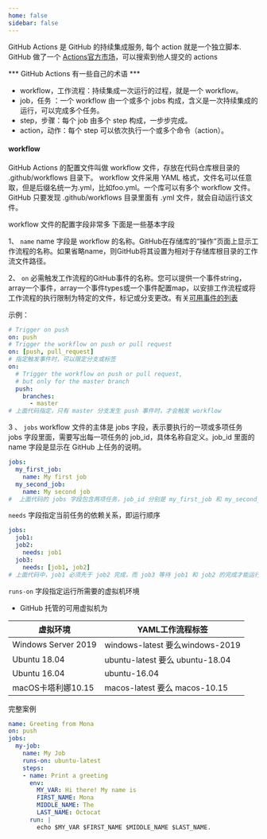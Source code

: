 ```yaml
---
home: false
sidebar: false
---
```


GitHub Actions 是 GitHub 的持续集成服务, 每个 action 就是一个独立脚本.
GitHub 做了一个 [Actions官方市场](https://github.com/marketplace?type=actions)，可以搜索到他人提交的 actions

*** GitHub Actions 有一些自己的术语 ***

- workflow，工作流程：持续集成一次运行的过程，就是一个 workflow。
- job，任务 ：一个 workflow 由一个或多个 jobs 构成，含义是一次持续集成的运行，可以完成多个任务。
- step，步骤：每个 job 由多个 step 构成，一步步完成。
- action，动作：每个 step 可以依次执行一个或多个命令（action）。

#### workflow
GitHub Actions 的配置文件叫做 workflow 文件，存放在代码仓库根目录的 .github/workflows 目录下。
workflow 文件采用 YAML 格式，文件名可以任意取，但是后缀名统一为.yml，比如foo.yml。一个库可以有多个 workflow 文件。
GitHub 只要发现 .github/workflows 目录里面有 .yml 文件，就会自动运行该文件。

workflow 文件的配置字段非常多 下面是一些基本字段

1、 `name`
name 字段是 workflow 的名称。GitHub在存储库的“操作”页面上显示工作流程的名称。如果省略name，则GitHub将其设置为相对于存储库根目录的工作流文件路径。

2、 `on`
必需触发工作流程的GitHub事件的名称。您可以提供一个事件string，array一个事件，array一个事件types或一个事件配置map，以安排工作流程或将工作流程的执行限制为特定的文件，标记或分支更改。有关[可用事件的列表](https://docs.github.com/en/actions/using-workflows/events-that-trigger-workflows)

示例：
``` yml
# Trigger on push
on: push
# Trigger the workflow on push or pull request
on: [push, pull_request]
# 指定触发事件时，可以限定分支或标签
on:
  # Trigger the workflow on push or pull request,
  # but only for the master branch
  push:
    branches:
      - master
# 上面代码指定，只有 master 分支发生 push 事件时，才会触发 workflow
```

3 、 `jobs`
workflow 文件的主体是 jobs 字段，表示要执行的一项或多项任务  
jobs 字段里面，需要写出每一项任务的 job_id，具体名称自定义。job_id 里面的 name 字段是显示在 GitHub 上任务的说明。
``` yml
jobs:
  my_first_job:
    name: My first job
  my_second_job:
    name: My second job
#  上面代码的 jobs 字段包含两项任务，job_id 分别是 my_first_job 和 my_second_job
```

`needs` 字段指定当前任务的依赖关系，即运行顺序
``` yml
jobs:
  job1:
  job2:
    needs: job1
  job3:
    needs: [job1, job2]
# 上面代码中，job1 必须先于 job2 完成，而 job3 等待 job1 和 job2 的完成才能运行。因此，这个 workflow 的运行顺序依次为：job1、job2、job3
```
`runs-on` 字段指定运行所需要的虚拟机环境

- GitHub 托管的可用虚拟机为

| 虚拟环境    | YAML工作流程标签   |
| ------ | ------ |
| Windows Server 2019 | windows-latest 要么windows-2019 |
| Ubuntu 18.04 | ubuntu-latest 要么 ubuntu-18.04 |
| Ubuntu 16.04 | ubuntu-16.04 |
| macOS卡塔利娜10.15 | macos-latest 要么 macos-10.15 |

完整案例
``` yml
name: Greeting from Mona
on: push
jobs:
  my-job:
    name: My Job
    runs-on: ubuntu-latest
    steps:
    - name: Print a greeting
      env:
        MY_VAR: Hi there! My name is
        FIRST_NAME: Mona
        MIDDLE_NAME: The
        LAST_NAME: Octocat
      run: |
        echo $MY_VAR $FIRST_NAME $MIDDLE_NAME $LAST_NAME.
```

